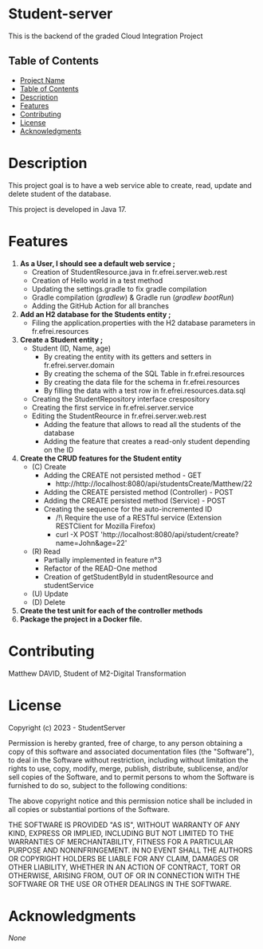 # Student-server

This is the backend of the graded Cloud Integration Project

## Table of Contents

- [Project Name](#Student-server)
- [Table of Contents](#table-of-contents)
- [Description](#description)
- [Features](#features)
- [Contributing](#contributing)
- [License](#license)
- [Acknowledgments](#acknowledgments)

# Description

This project goal is to have a web service able to create, read, update and delete student of the database.

This project is developed in Java 17.

# Features

1. **As a User, I should see a default web service ;**
   - Creation of StudentResource.java in fr.efrei.server.web.rest
   - Creation of Hello world in a test method
   - Updating the settings.gradle to fix gradle compilation
   - Gradle compilation (_gradlew_) & Gradle run (_gradlew bootRun_)
   - Adding the GitHub Action for all branches
2. **Add an H2 database for the Students entity ;**
   - Filing the application.properties with the H2 database parameters in fr.efrei.resources
3. **Create a Student entity ;**
   - Student (ID, Name, age)
     - By creating the entity with its getters and setters in fr.efrei.server.domain
     - By creating the schema of the SQL Table in fr.efrei.resources
     - By creating the data file for the schema in fr.efrei.resources
     - By filling the data with a test row in fr.efrei.resources.data.sql
   - Creating the StudentRepository interface crespository
   - Creating the first service in fr.efrei.server.service
   - Editing the StudentReource in fr.efrei.server.web.rest
     - Adding the feature that allows to read all the students of the database
     - Adding the feature that creates a read-only student depending on the ID
4. **Create the CRUD features for the Student entity**
   - (C) Create
     - Adding the CREATE not persisted method - GET
       - http://http://localhost:8080/api/studentsCreate/Matthew/22
     - Adding the CREATE persisted method (Controller) - POST
     - Adding the CREATE persisted method (Service) - POST
     - Creating the sequence for the auto-incremented ID
       - /!\ Require the use of a RESTful service (Extension RESTClient for Mozilla Firefox)
       - curl -X POST 'http://localhost:8080/api/student/create?name=John&age=22'
   - (R) Read
     - Partially implemented in feature n°3
     - Refactor of the READ-One method
     - Creation of getStudentById in studentResource and studentService
   - (U) Update
   - (D) Delete
5. **Create the test unit for each of the controller methods**
6. **Package the project in a Docker file.**

# Contributing

Matthew DAVID, Student of M2-Digital Transformation

# License

Copyright (c) 2023 - StudentServer

Permission is hereby granted, free of charge, to any person obtaining a copy of this software and associated documentation files (the "Software"), to deal in the Software without restriction, including without limitation the rights to use, copy, modify, merge, publish, distribute, sublicense, and/or sell copies of the Software, and to permit persons to whom the Software is furnished to do so, subject to the following conditions:

The above copyright notice and this permission notice shall be included in all copies or substantial portions of the Software.

THE SOFTWARE IS PROVIDED "AS IS", WITHOUT WARRANTY OF ANY KIND, EXPRESS OR IMPLIED, INCLUDING BUT NOT LIMITED TO THE WARRANTIES OF MERCHANTABILITY, FITNESS FOR A PARTICULAR PURPOSE AND NONINFRINGEMENT. IN NO EVENT SHALL THE AUTHORS OR COPYRIGHT HOLDERS BE LIABLE FOR ANY CLAIM, DAMAGES OR OTHER LIABILITY, WHETHER IN AN ACTION OF CONTRACT, TORT OR OTHERWISE, ARISING FROM, OUT OF OR IN CONNECTION WITH THE SOFTWARE OR THE USE OR OTHER DEALINGS IN THE SOFTWARE.

# Acknowledgments

_None_
